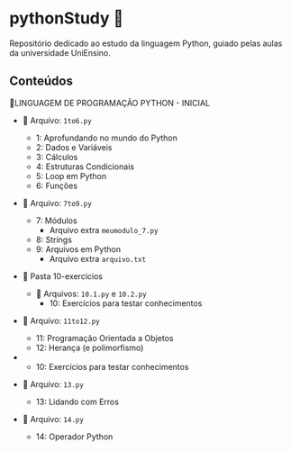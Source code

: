
# pythonStudy 🐍
Repositório dedicado ao estudo da linguagem Python, guiado pelas aulas da universidade UniEnsino.

## Conteúdos

📁LINGUAGEM DE PROGRAMAÇÃO PYTHON - INICIAL

- 📄 Arquivo: `1to6.py`
	- 1: Aprofundando no mundo do Python
	- 2: Dados e Variáveis
	- 3: Cálculos
	- 4: Estruturas Condicionais
	- 5: Loop em Python
	- 6: Funções

- 📄 Arquivo: `7to9.py`
	- 7: Módulos
		- Arquivo extra `meumodulo_7.py`
	- 8: Strings
	- 9: Arquivos em Python
		- Arquivo extra `arquivo.txt`

- 📁 Pasta 10-exercicios
	- 📄 Arquivos: `10.1.py` e `10.2.py`
		- 10: Exercícios para testar conhecimentos

- 📄 Arquivo: `11to12.py`
	- 11: Programação Orientada a Objetos
	- 12: Herança (e polimorfismo)

- 	- 10: Exercícios para testar conhecimentos

- 📄 Arquivo:  `13.py`
	- 13: Lidando com Erros

- 📄 Arquivo:  `14.py`
	- 14: Operador Python